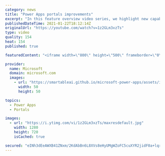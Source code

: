 ```yaml
---
category: news
title: "Power Apps portals improvements"
excerpt: "In this feature overview video series, we highlight new capabilities included in the latest update to Microsoft Power Apps.  Power Apps portals improvements bring new capabilities for makers and developers by providing a new identity management configuration experience with enhanced functionality to"
publishedDateTime: 2021-01-22T18:12:14Z
originalUrl: "https://youtube.com/watch?v=1z2GLm3xzTs"
type: video
quality: 154
heat: 154
published: true

featuredContent: "<iframe width=\"800\" height=\"500\" frameborder=\"0\" src=\"https://www.youtube.com/embed/1z2GLm3xzTs\" allow=\"accelerometer; autoplay; encrypted-media; gyroscope; picture-in-picture\" allowfullscreen></iframe>"

provider:
  name: Microsoft
  domain: microsoft.com
  images:
    - url: "https://smartableai.github.io/microsoft-power-apps/assets/images/organizations/microsoft.com-50x50.jpg"
      width: 50
      height: 50

topics:
  - Power Apps
  - Portals

images:
  - url: "https://i.ytimg.com/vi/1z2GLm3xzTs/maxresdefault.jpg"
    width: 1280
    height: 720
    isCached: true

secured: "eINh3dEeAWXB41ZNxm/2KdAbBn6L8XVs8eHyUMgWZoFC5cuXYR2jidF0a+lqranNEhvl4z6Nozjz/bBzh2XZiUmEr30aAbd/vTFTUuBVQpT4CmgWGq6/ggymY95BBLMJj5p5IdqBs/y/jndPP9Lw1BqINPzhqs6XFvywa4EHp3ES+PbZfJxptv/RslZBDq2C3aVbhFW0Slbecn9+RLvjErF01MvHW/itaQy1XCbATZV7v3DM7hXoit0Lb5o+1LGlYPW80/DBKCGjy9wxg9NgJuHymkZanlC1bPQtt6mDCw/CWpjaQSqKIwxSArgD6OJdhlIAg1p1ruO1/5Q9Z+++jSUw33J7lV37yftboanDKG11Exlq2SPCmDfGAXM3QONke2ZTS5Ydy7FICK8gJWZKxmaDHagXqRn2CaFsIAAc1ZgKg/2JaoEzvX0SU1qV0MVY;5wmYAPE/n26L/igJZ2Fw/w=="
---
```


